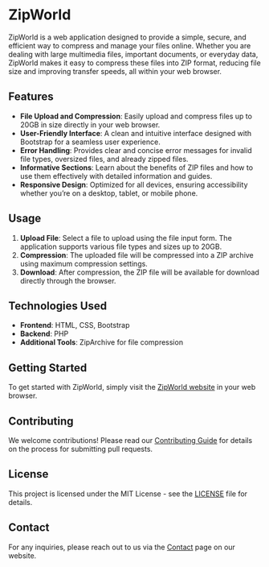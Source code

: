 # ZipWorld

ZipWorld is a web application designed to provide a simple, secure, and efficient way to compress and manage your files online. Whether you are dealing with large multimedia files, important documents, or everyday data, ZipWorld makes it easy to compress these files into ZIP format, reducing file size and improving transfer speeds, all within your web browser.

## Features

- **File Upload and Compression**: Easily upload and compress files up to 20GB in size directly in your web browser.
- **User-Friendly Interface**: A clean and intuitive interface designed with Bootstrap for a seamless user experience.
- **Error Handling**: Provides clear and concise error messages for invalid file types, oversized files, and already zipped files.
- **Informative Sections**: Learn about the benefits of ZIP files and how to use them effectively with detailed information and guides.
- **Responsive Design**: Optimized for all devices, ensuring accessibility whether you’re on a desktop, tablet, or mobile phone.

## Usage

1. **Upload File**: Select a file to upload using the file input form. The application supports various file types and sizes up to 20GB.
2. **Compression**: The uploaded file will be compressed into a ZIP archive using maximum compression settings.
3. **Download**: After compression, the ZIP file will be available for download directly through the browser.

## Technologies Used

- **Frontend**: HTML, CSS, Bootstrap
- **Backend**: PHP
- **Additional Tools**: ZipArchive for file compression

## Getting Started

To get started with ZipWorld, simply visit the [ZipWorld website](https://zipworld.x10.mx) in your web browser.

## Contributing

We welcome contributions! Please read our [Contributing Guide](CONTRIBUTING.md) for details on the process for submitting pull requests.

## License

This project is licensed under the MIT License - see the [LICENSE](LICENSE) file for details.

## Contact

For any inquiries, please reach out to us via the [Contact](mailto:contact@) page on our website.
